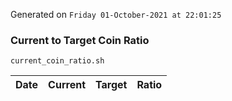 Generated on `Friday 01-October-2021 at 22:01:25`

### Current to Target Coin Ratio
`current_coin_ratio.sh`

Date|Current|Target|Ratio
---|---|---|---
